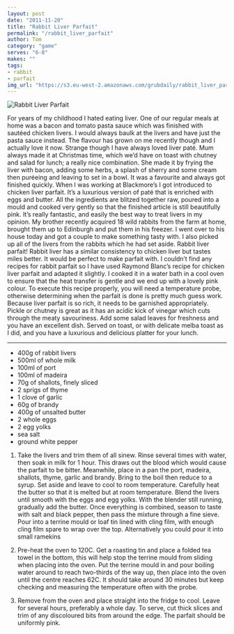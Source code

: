 ```yaml
---
layout: post
date: "2011-11-20"
title: "Rabbit Liver Parfait"
permalink: "/rabbit_liver_parfait"
author: Tom
category: "game"
serves: "6-8"
makes: ""
tags:
- rabbit
- parfait
img_url: "https://s3.eu-west-2.amazonaws.com/grubdaily/rabbit_liver_parfait.jpg"
---
```

<img src="https://s3.eu-west-2.amazonaws.com/grubdaily/rabbit_liver_parfait.jpg" alt="Rabbit Liver Parfait" />

For years of my childhood I hated eating liver. One of our regular meals at home was a bacon and tomato pasta sauce which was finished with sautéed chicken livers. I would always baulk at the livers and have just the pasta sauce instead. The flavour has grown on me recently though and I actually love it now. Strange though I have always loved liver paté. Mum always made it at Christmas time, which we’d have on toast with chutney and salad for lunch; a really nice combination. She made it by frying the liver with bacon, adding some herbs, a splash of sherry and some cream then puréeing and leaving to set in a bowl. It was a favourite and always got finished quickly. When I was working at Blackmore’s I got introduced to chicken liver parfait. It’s a luxurious version of paté that is enriched with eggs and butter. All the ingredients are blitzed together raw, poured into a mould and cooked very gently so that the finished article is still beautifully pink. It’s really fantastic, and easily the best way to treat livers in my opinion. My brother recently acquired 18 wild rabbits from the farm at home, brought them up to Edinburgh and put them in his freezer. I went over to his house today and got a couple to make something tasty with. I also picked up all of the livers from the rabbits which he had set aside. Rabbit liver parfait! Rabbit liver has a similar consistency to chicken liver but tastes miles better. It would be perfect to make parfait with. I couldn’t find any recipes for rabbit parfait so I have used Raymond Blanc’s recipe for chicken liver parfait and adapted it slightly. I cooked it in a water bath in a cool oven to ensure that the heat transfer is gentle and we end up with a lovely pink colour. To execute this recipe properly, you will need a temperature probe, otherwise determining when the parfait is done is pretty much guess work. Because liver parfait is so rich, it needs to be garnished appropriately. Pickle or chutney is great as it has an acidic kick of vinegar which cuts through the meaty savouriness. Add some salad leaves for freshness and you have an excellent dish. Served on toast, or with delicate melba toast as I did, and you have a luxurious and delicious platter for your lunch.

---
* 400g of rabbit livers
* 500ml of whole milk
* 100ml of port
* 100ml of madeira
* 70g of shallots, finely sliced
* 2 sprigs of thyme
* 1 clove of garlic
* 60g of brandy
* 400g of unsalted butter
* 2 whole eggs
* 2 egg yolks
* sea salt
* ground white pepper

1. Take the livers and trim them of all sinew. Rinse several times with water, then soak in milk for 1 hour. This draws out the blood which would cause the parfait to be bitter. Meanwhile, place in a pan the port, madeira, shallots, thyme, garlic and brandy. Bring to the boil then reduce to a syrup. Set aside and leave to cool to room temperature. Carefully heat the butter so that it is melted but at room temperature. Blend the livers until smooth with the eggs and egg yolks. With the blender still running, gradually add the butter. Once everything is combined, season to taste with salt and black pepper, then pass the mixture through a fine sieve. Pour into a terrine mould or loaf tin lined with cling film, with enough cling film spare to wrap over the top. Alternatively you could pour it into small ramekins

2. Pre-heat the oven to 120C. Get a roasting tin and place a folded tea towel in the bottom, this will help stop the terrine mould from sliding when placing into the oven. Put the terrine mould in and pour boiling water around to reach two-thirds of the way up, then place into the oven until the centre reaches 62C. It should take around 30 minutes but keep checking and measuring the temperature often with the probe.

3. Remove from the oven and place straight into the fridge to cool. Leave for several hours, preferably a whole day. To serve, cut thick slices and trim of any discoloured bits from around the edge. The parfait should be uniformly pink.

